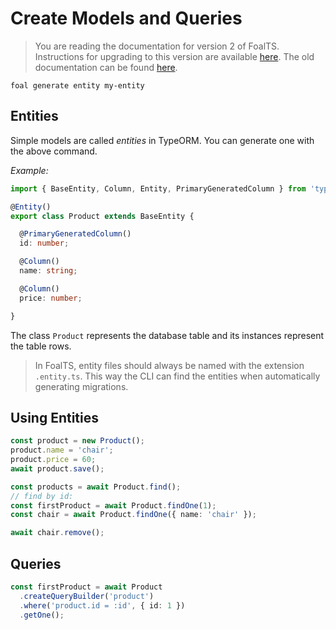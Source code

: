 # Create Models and Queries

> You are reading the documentation for version 2 of FoalTS. Instructions for upgrading to this version are available [here](../upgrade-to-v2/index.md). The old documentation can be found [here](https://github.com/FoalTS/foal/tree/v1.x/docs).

```shell
foal generate entity my-entity
```

## Entities

Simple models are called *entities* in TypeORM. You can generate one with the above command.

*Example:*
```typescript
import { BaseEntity, Column, Entity, PrimaryGeneratedColumn } from 'typeorm';

@Entity()
export class Product extends BaseEntity {

  @PrimaryGeneratedColumn()
  id: number;

  @Column()
  name: string;

  @Column()
  price: number;

}

```

The class `Product` represents the database table and its instances represent the table rows.

> In FoalTS, entity files should always be named with the extension `.entity.ts`. This way the CLI can find the entities when automatically generating migrations.

## Using Entities

```typescript
const product = new Product();
product.name = 'chair';
product.price = 60;
await product.save();

const products = await Product.find();
// find by id:
const firstProduct = await Product.findOne(1);
const chair = await Product.findOne({ name: 'chair' });

await chair.remove();
```

## Queries

```typescript
const firstProduct = await Product
  .createQueryBuilder('product')
  .where('product.id = :id', { id: 1 })
  .getOne();
```
